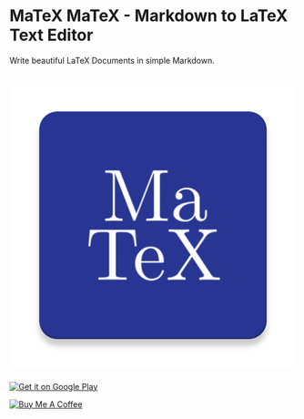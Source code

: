 # MaTeX MaTeX - Markdown to LaTeX Text Editor
Write beautiful LaTeX Documents in simple Markdown. 

![logo](app/src/main/ic_launcher-web.png)
---


<a href='https://play.google.com/store/apps/details?id=at.fhooe.mc.android.matex&hl=en&gl=US&pcampaignid=pcampaignidMKT-Other-global-all-co-prtnr-py-PartBadge-Mar2515-1'><img alt='Get it on Google Play' src='https://play.google.com/intl/en_us/badges/static/images/badges/en_badge_web_generic.png'/></a>

<a href="https://www.buymeacoffee.com/felixtroebinger" target="_blank"><img src="https://cdn.buymeacoffee.com/buttons/v2/default-blue.png" alt="Buy Me A Coffee" style="height: 60px !important;width: 217px !important;" ></a>
